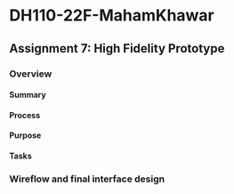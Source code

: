 # DH110-22F-MahamKhawar
## Assignment 7: High Fidelity Prototype
### Overview
#### Summary
#### Process
#### Purpose
#### Tasks
### Wireflow and final interface design
